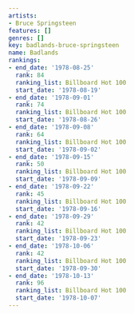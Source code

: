 ```yaml
---
artists:
- Bruce Springsteen
features: []
genres: []
key: badlands-bruce-springsteen
name: Badlands
rankings:
- end_date: '1978-08-25'
  rank: 84
  ranking_list: Billboard Hot 100
  start_date: '1978-08-19'
- end_date: '1978-09-01'
  rank: 74
  ranking_list: Billboard Hot 100
  start_date: '1978-08-26'
- end_date: '1978-09-08'
  rank: 64
  ranking_list: Billboard Hot 100
  start_date: '1978-09-02'
- end_date: '1978-09-15'
  rank: 50
  ranking_list: Billboard Hot 100
  start_date: '1978-09-09'
- end_date: '1978-09-22'
  rank: 45
  ranking_list: Billboard Hot 100
  start_date: '1978-09-16'
- end_date: '1978-09-29'
  rank: 42
  ranking_list: Billboard Hot 100
  start_date: '1978-09-23'
- end_date: '1978-10-06'
  rank: 42
  ranking_list: Billboard Hot 100
  start_date: '1978-09-30'
- end_date: '1978-10-13'
  rank: 96
  ranking_list: Billboard Hot 100
  start_date: '1978-10-07'
---
```


